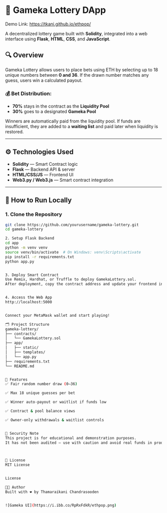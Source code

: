 # 🎰 Gameka Lottery DApp

Demo Link: https://tkani.github.io/ethpop/

A decentralized lottery game built with **Solidity**, integrated into a web interface using **Flask**, **HTML**, **CSS**, and **JavaScript**.

## 🔍 Overview

Gameka Lottery allows users to place bets using ETH by selecting up to 18 unique numbers between **0 and 36**. If the drawn number matches any guess, users win a calculated payout.

### 💰 Bet Distribution:
- **70%** stays in the contract as the **Liquidity Pool**
- **30%** goes to a designated **Gameka Pool**

Winners are automatically paid from the liquidity pool. If funds are insufficient, they are added to a **waiting list** and paid later when liquidity is restored.

---

## ⚙️ Technologies Used

- **Solidity** — Smart Contract logic
- **Flask** — Backend API & server
- **HTML/CSS/JS** — Frontend UI
- **Web3.py / Web3.js** — Smart contract integration

---

## 🧪 How to Run Locally

### 1. Clone the Repository
```bash
git clone https://github.com/yourusername/gameka-lottery.git
cd gameka-lottery

2. Setup Flask Backend
cd app
python -m venv venv
source venv/bin/activate  # On Windows: venv\Scripts\activate
pip install -r requirements.txt
python app.py


3. Deploy Smart Contract
Use Remix, Hardhat, or Truffle to deploy GamekaLottery.sol.
After deployment, copy the contract address and update your frontend integration code (JS or Flask config).


4. Access the Web App
http://localhost:5000


Connect your MetaMask wallet and start playing!

🗂 Project Structure
gameka-lottery/
├── contracts/
│   └── GamekaLottery.sol
├── app/
│   ├── static/
│   ├── templates/
│   └── app.py
├── requirements.txt
└── README.md


🎯 Features
✅ Fair random number draw (0–36)

✅ Max 18 unique guesses per bet

✅ Winner auto-payout or waitlist if funds low

✅ Contract & pool balance views

✅ Owner-only withdrawals & waitlist controls


🔐 Security Note
This project is for educational and demonstration purposes.
It has not been audited — use with caution and avoid real funds in production.



📜 License
MIT License


License

👨‍💻 Author
Built with ❤️ by Thamaraikani Chandrasooden


![Gameka UI](https://i.ibb.co/RpRxFdkR/ethpop.png)



